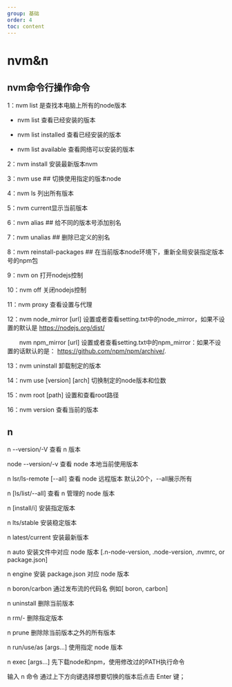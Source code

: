 ```yaml
---
group: 基础
order: 4
toc: content
---
```

# nvm&n

## nvm命令行操作命令

1：nvm list 是查找本电脑上所有的node版本

- nvm list 查看已经安装的版本

- nvm list installed 查看已经安装的版本

- nvm list available 查看网络可以安装的版本

2：nvm install 安装最新版本nvm

3：nvm use <version> ## 切换使用指定的版本node

4：nvm ls 列出所有版本

5：nvm current显示当前版本

6：nvm alias <name> <version> ## 给不同的版本号添加别名

7：nvm unalias <name> ## 删除已定义的别名

8：nvm reinstall-packages <version> ## 在当前版本node环境下，重新全局安装指定版本号的npm包

9：nvm on 打开nodejs控制

10：nvm off 关闭nodejs控制

11：nvm proxy 查看设置与代理

12：nvm node_mirror [url] 设置或者查看setting.txt中的node_mirror，如果不设置的默认是 https://nodejs.org/dist/

　　nvm npm_mirror [url] 设置或者查看setting.txt中的npm_mirror：如果不设置的话默认的是： https://github.com/npm/npm/archive/.

13：nvm uninstall <version> 卸载制定的版本

14：nvm use [version] [arch] 切换制定的node版本和位数

15：nvm root [path] 设置和查看root路径

16：nvm version 查看当前的版本

## n

n --version/-V  查看 n 版本

node --version/-v 查看 node 本地当前使用版本

n lsr/ls-remote [--all]  查看 node 远程版本 默认20个，--all展示所有

n [ls/list/--all] 查看 n 管理的 node 版本

n [install/i] <version> 安装指定版本

n lts/stable 安装稳定版本

n latest/current 安装最新版本

n auto 安装文件中对应 node 版本 [.n-node-version, .node-version, .nvmrc, or package.json]

n engine 安装 package.json 对应 node 版本

n boron/carbon 通过发布流的代码名 例如[ boron, carbon]

n uninstall 删除当前版本

n rm/- <version> 删除指定版本

n prune 删除除当前版本之外的所有版本

n run/use/as <version> [args...] 使用指定 node 版本

n exec <vers> <cmd> [args...] 先下载node和npm，使用修改过的PATH执行命令

输入 n 命令 通过上下方向键选择想要切换的版本后点击 Enter 键；
